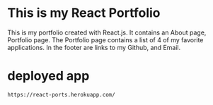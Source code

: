 # This is my React Portfolio
This is my portfolio created with React.js. It contains an About page, Portfolio page. The Portfolio page contains a list of 4 of my favorite applications. In the footer are links to my Github, and Email.


# deployed app
```
https://react-ports.herokuapp.com/